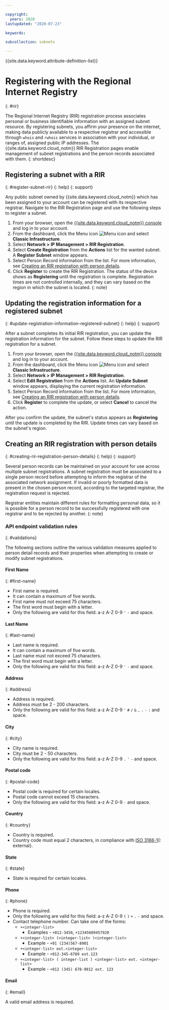```yaml
---

copyright:
  years: 2020
lastupdated: "2020-07-23"

keywords:

subcollection: subnets

---
```


{{site.data.keyword.attribute-definition-list}}

# Registering with the Regional Internet Registry
{: #rir}

The Regional Internet Registry (RIR) registration process associates personal or business identifiable information with an assigned subnet resource. By registering subnets, you affirm your presence on the internet, making data publicly available to a respective registrar and accessible through `whois` and `rwhois` services in association with your individual, or ranges of, assigned public IP addresses. The {{site.data.keyword.cloud_notm}} RIR Registration pages enable management of subnet registrations and the person records associated with them.
{: shortdesc}

## Registering a subnet with a RIR
{: #register-subnet-rir}
{: help}
{: support}

Any public subnet owned by {{site.data.keyword.cloud_notm}} which has been assigned to your account can be registered with its respective registrar. Navigate to the RIR Registration page and use the following steps to register a subnet.

1. From your browser, open the [{{site.data.keyword.cloud_notm}} console](https://{DomainName}/) and log in to your account.
1. From the dashboard, click the Menu icon ![Menu icon](../../icons/icon_hamburger.svg) and select **Classic Infrastructure**.
1. Select **Network > IP Management > RIR Registration**.
1. Select **Create Registration** from the **Actions** list for the wanted subnet. A **Register Subnet** window appears.
1. Select Person Record information from the list. For more information, see [Creating an RIR registration with person details](#creating-rir-registration-person-details).
1. Click **Register** to create the RIR Registration.
   The status of the device shows as **Registering** until the registration is complete. Registration times are not controlled internally, and they can vary based on the region in which the subnet is located.
{: note}

## Updating the registration information for a registered subnet
{: #update-registration-information-registered-subnet}
{: help}
{: support}

After a subnet completes its initial RIR registration, you can update the registration information for the subnet. Follow these steps to update the RIR registration for a subnet.

1. From your browser, open the [{{site.data.keyword.cloud_notm}} console](https://{DomainName}/) and log in to your account.
1. From the dashboard, click the Menu icon ![Menu icon](../../icons/icon_hamburger.svg) and select **Classic Infrastructure**.
1. Select **Network > IP Management > RIR Registration**.
1. Select **Edit Registration** from the **Actions** list. An **Update Subnet** window appears, displaying the current registration information.
1. Select Person Record information from the list. For more information, see [Creating an RIR registration with person details](#creating-rir-registration-person-details).
1. Click **Register** to complete the update, or select **Cancel** to cancel the action.

After you confirm the update, the subnet's status appears as **Registering** until the update is completed by the RIR. Update times can vary based on the subnet's region.

## Creating an RIR registration with person details
{: #creating-rir-registration-person-details}
{: help}
{: support}

Several person records can be maintained on your account for use across multiple subnet registrations. A subnet registration must be associated to a single person record before attempting to inform the registrar of the associated network assignment. If invalid or poorly formatted data is present in the chosen person record, according to the targeted registrar, the registration request is rejected.

Registrar entities maintain different rules for formatting personal data, so it is possible for a person record to be successfully registered with one registrar and to be rejected by another.
{: note}

### API endpoint validation rules
{: #validations}

The following sections outline the various validation measures applied to person detail records and their properties when attempting to create or modify subnet registrations.

#### First Name
{: #first-name}

* First name is required.
* It can contain a maximum of five words.
* First name must not exceed 75 characters.
* The first word must begin with a letter.
* Only the following are valid for this field: a-z A-Z 0-9 `'` `-` and space.

#### Last Name
{: #last-name}

* Last name is required.
* It can contain a maximum of five words.
* Last name must not exceed 75 characters.
* The first word must begin with a letter.
* Only the following are valid for this field: a-z A-Z 0-9 `'` `-` and space.

#### Address
{: #address}

* Address is required.
* Address must be 2 - 200 characters.
* Only the following are valid for this field: a-z A-Z 0-9 `'` `#` `/` `&` `,` `.` `-` `:` and space.

#### City
{: #city}

* City name is required.
* City must be 2 - 50 characters.
* Only the following are valid for this field: a-z A-Z 0-9 `.` `'` `-` and space.

#### Postal code
{: #postal-code}

* Postal code is required for certain locales.
* Postal code cannot exceed 15 characters.
* Only the following are valid for this field: a-z A-Z 0-9 `-` and space.

#### Country
{: #country}

* Country is required.
* Country code must equal 2 characters, in compliance with [ISO 3166-1](https://www.nro.net/list-of-country-codes-and-rirs-ordered-by-country-code){: external}.

#### State
{: #state}

* State is required for certain locales.

#### Phone
{: #phone}

* Phone is required.
* Only the following are valid for this field: a-z A-Z 0-9 `(` `)` `+` `.` `-` and space.
* Contact telephone number. Can take one of the forms:
    * `+<integer-list>`
        * Examples - `+012-3456`, `+12345689457920`
    * `+<integer-list> (<integer-list> )<integer-list>`
        * Example - `+01 (234)567-8901`
    * `+<integer-list> ext.<integer-list>`
        * Example - `+012-345-6789 ext.123`
    * `+<integer-list> ( integer-list ) <integer-list> ext. <integer-list>`
        * Example - `+012 (345) 678-9012 ext. 123`

#### Email
{: #email}

A valid email address is required.
